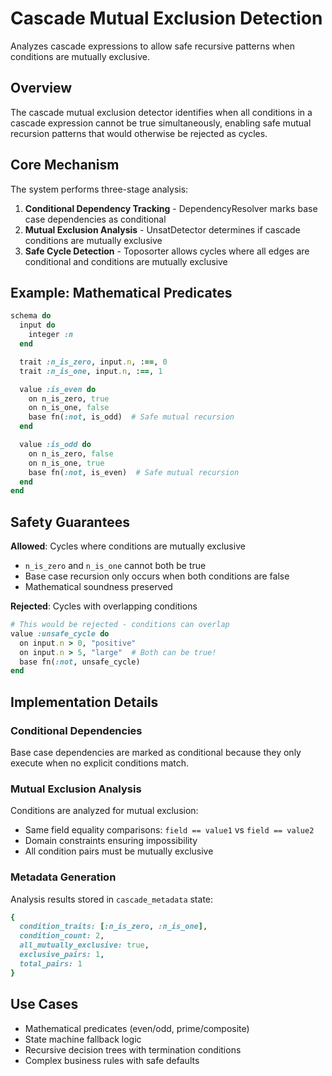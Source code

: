 # Cascade Mutual Exclusion Detection

Analyzes cascade expressions to allow safe recursive patterns when conditions are mutually exclusive.

## Overview

The cascade mutual exclusion detector identifies when all conditions in a cascade expression cannot be true simultaneously, enabling safe mutual recursion patterns that would otherwise be rejected as cycles.

## Core Mechanism

The system performs three-stage analysis:

1. **Conditional Dependency Tracking** - DependencyResolver marks base case dependencies as conditional
2. **Mutual Exclusion Analysis** - UnsatDetector determines if cascade conditions are mutually exclusive  
3. **Safe Cycle Detection** - Toposorter allows cycles where all edges are conditional and conditions are mutually exclusive

## Example: Mathematical Predicates

```ruby
schema do
  input do
    integer :n
  end

  trait :n_is_zero, input.n, :==, 0
  trait :n_is_one, input.n, :==, 1

  value :is_even do
    on n_is_zero, true
    on n_is_one, false
    base fn(:not, is_odd)  # Safe mutual recursion
  end

  value :is_odd do
    on n_is_zero, false  
    on n_is_one, true
    base fn(:not, is_even)  # Safe mutual recursion
  end
end
```

## Safety Guarantees

**Allowed**: Cycles where conditions are mutually exclusive
- `n_is_zero` and `n_is_one` cannot both be true
- Base case recursion only occurs when both conditions are false
- Mathematical soundness preserved

**Rejected**: Cycles with overlapping conditions
```ruby
# This would be rejected - conditions can overlap
value :unsafe_cycle do
  on input.n > 0, "positive"
  on input.n > 5, "large"  # Both can be true!
  base fn(:not, unsafe_cycle)
end
```

## Implementation Details

### Conditional Dependencies
Base case dependencies are marked as conditional because they only execute when no explicit conditions match.

### Mutual Exclusion Analysis
Conditions are analyzed for mutual exclusion:
- Same field equality comparisons: `field == value1` vs `field == value2`
- Domain constraints ensuring impossibility
- All condition pairs must be mutually exclusive

### Metadata Generation
Analysis results stored in `cascade_metadata` state:
```ruby
{
  condition_traits: [:n_is_zero, :n_is_one],
  condition_count: 2,
  all_mutually_exclusive: true,
  exclusive_pairs: 1,
  total_pairs: 1
}
```

## Use Cases

- Mathematical predicates (even/odd, prime/composite)
- State machine fallback logic
- Recursive decision trees with termination conditions
- Complex business rules with safe defaults